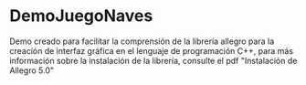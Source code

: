 # DemoJuegoNaves
Demo creado para facilitar la comprensión de la librería allegro para la creación de interfaz gráfica en el lenguaje de programación C++, para más información sobre la instalación de la librería, consulte el pdf "Instalación de Allegro 5.0"
